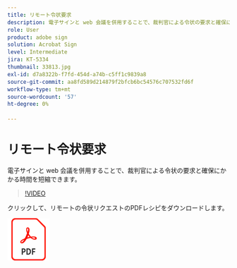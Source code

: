 ```yaml
---
title: リモート令状要求
description: 電子サインと web 会議を併用することで、裁判官による令状の要求と確保にかかる時間を短縮できます
role: User
product: adobe sign
solution: Acrobat Sign
level: Intermediate
jira: KT-5334
thumbnail: 33813.jpg
exl-id: d7a8322b-f7fd-454d-a74b-c5ff1c9839a8
source-git-commit: aa8fd589d214879f2bfcb6bc54576c707532fd6f
workflow-type: tm+mt
source-wordcount: '57'
ht-degree: 0%

---
```


# リモート令状要求

電子サインと web 会議を併用することで、裁判官による令状の要求と確保にかかる時間を短縮できます。

>[!VIDEO](https://video.tv.adobe.com/v/33813?quality=12&learn=on&hidetitle=true)

クリックして、リモートの令状リクエストのPDFレシピをダウンロードします。

[![ダウンロードPDFレシピ](../assets/acrobat_PDF_96.png)](../assets/UseCaseRecipe-EN-Remote-Warrant-Request.pdf)
